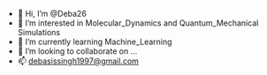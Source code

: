 - 👋 Hi, I’m @Deba26
- 👀 I’m interested in Molecular_Dynamics and Quantum_Mechanical Simulations
- 🌱 I’m currently learning Machine_Learning
- 💞️ I’m looking to collaborate on ...
- 📫 debasissingh1997@gmail.com

<!---
Deba26/Deba26 is a ✨ special ✨ repository because its `README.md` (this file) appears on your GitHub profile.
You can click the Preview link to take a look at your changes.
--->
